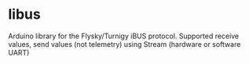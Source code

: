 # libus
Arduino library for the Flysky/Turnigy iBUS protocol. Supported receive values, send values (not telemetry) using Stream (hardware or software UART)
